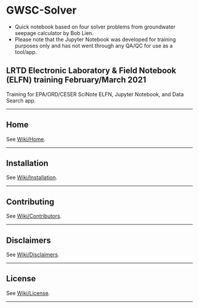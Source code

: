 # GWSC-Solver

* Quick notebook based on four solver problems from groundwater seepage calculator by Bob Lien.
* Please note that the Jupyter Notebook was developed for training purposes only and has not went through any QA/QC for use as a tool/app.

## LRTD Electronic Laboratory & Field Notebook (ELFN) training February/March 2021

Training for EPA/ORD/CESER SciNote ELFN, Jupyter Notebook, and Data Search app.

***

## Home

See [Wiki/Home](https://github.com/USEPA/GWSC-Solver/wiki).
***

## Installation

See [Wiki/Installation](https://github.com/USEPA/GWSC-Solver/wiki/Local-Installation-for-Programmers).
***

## Contributing

See [Wiki/Contributors](https://github.com/USEPA/GWSC-Solver/wiki/Contributing).
***

## Disclaimers

See [Wiki/Disclaimers](https://github.com/USEPA/GWSC-Solver/wiki/Disclaimers).
***

## License

See [Wiki/License](https://github.com/USEPA/GWSC-Solver/wiki/License).
***

